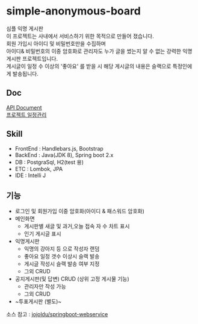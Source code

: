 # simple-anonymous-board
심플 익명 게시판   
이 프로젝트는 사내에서 서비스하기 위한 목적으로 만들어 졌습니다.  
회원 가입시 아이디 및 비밀번호만을 수집하며   
아이디& 비밀번호의 이중 암호화로 관리자도 누가 글을 썼는지 알 수 없는 강력한 익명게시판 프로젝트입니다.   
게시글이 일정 수 이상의 '좋아요' 를 받을 시 해당 게시글의 내용은 슬랙으로 특정인에게 발송됩니다.  

## Doc
[API Document](https://github.com/sehajyang/simple-anonymous-board/wiki)   
[프로젝트 일정관리](https://github.com/sehajyang/simple-anonymous-board/projects/1)

## Skill
- FrontEnd : Handlebars.js, Bootstrap
- BackEnd : Java(JDK 8), Spring boot 2.x
- DB : PostgraSql, H2(test 용)
- ETC : Lombok, JPA
- IDE : Intelli J

## 기능
- 로그인 및 회원가입 이중 암호화(아이디 & 패스워드 암호화)
- 메인화면
  - 게시판별 새글 및 과거,오늘 접속 자 수 차트 표시
  - 인기 게시글 표시
- 익명게시판 
  - 익명의 강아지 등 으로 작성자 랜덤 
  - 좋아요 일정 갯수 이상시 슬랙 발송
  - 게시글 작성시 슬랙 발송 여부 지정
  - 그외 CRUD
- 공지게시판(및 답변) CRUD (상위 고정 게시물 기능)
  - 관리자만 작성 가능
  - 그외 CRUD
- ~투표게시판 (별도)~

소스 참고 : [jojoldu/springboot-webservice](https://github.com/jojoldu/springboot-webservice)
